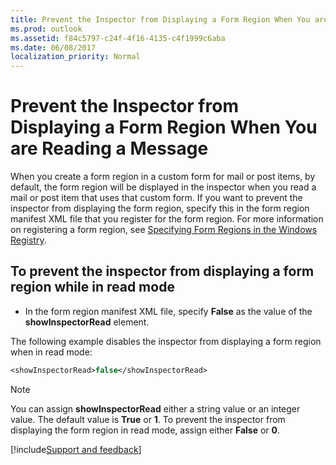 ```yaml
---
title: Prevent the Inspector from Displaying a Form Region When You are Reading a Message
ms.prod: outlook
ms.assetid: f84c5797-c24f-4f16-4135-c4f1999c6aba
ms.date: 06/08/2017
localization_priority: Normal
---
```



# Prevent the Inspector from Displaying a Form Region When You are Reading a Message

When you create a form region in a custom form for mail or post items, by default, the form region will be displayed in the inspector when you read a mail or post item that uses that custom form. If you want to prevent the inspector from displaying the form region, specify this in the form region manifest XML file that you register for the form region. For more information on registering a form region, see  [Specifying Form Regions in the Windows Registry](specifying-form-regions-in-the-windows-registry.md).


## To prevent the inspector from displaying a form region while in read mode


- In the form region manifest XML file, specify  **False** as the value of the **showInspectorRead** element.
    
The following example disables the inspector from displaying a form region when in read mode:


```vb
<showInspectorRead>false</showInspectorRead>
```

> [!NOTE] 
> You can assign  **showInspectorRead** either a string value or an integer value. The default value is **True** or **1**. To prevent the inspector from displaying the form region in read mode, assign either  **False** or **0**.

[!include[Support and feedback](~/includes/feedback-boilerplate.md)]
